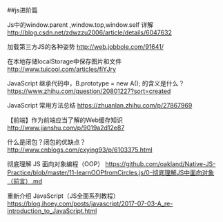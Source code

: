 ##js进阶篇

Js中的window.parent ,window.top,window.self 详解
http://blog.csdn.net/zdwzzu2006/article/details/6047632

加载第三方JS的各种姿势
http://web.jobbole.com/91641/

在本地存储localStorage中保存图片和文件
http://www.tuicool.com/articles/fiYJry

JavaScript 继承代码中，B.prototype = new A(); 的含义是什么？
https://www.zhihu.com/question/20801227?sort=created

JavaScript 常用方法总结
https://zhuanlan.zhihu.com/p/27867969

【前端】作为前端应当了解的Web缓存知识
http://www.jianshu.com/p/9019a2d12e87

什么是闭包？闭包的优缺点？ 
http://www.cnblogs.com/cxying93/p/6103375.html

彻底理解 JS 面向对象编程（OOP）
https://github.com/oakland/Native-JS-Practice/blob/master/11-learnOOPfromCircles.js/0-彻底理解JS中面向对象（前言）.md

重新介绍 JavaScript（JS全面系列教程）
https://blog.ihoey.com/posts/javascript/2017-07-03-A_re-introduction_to_JavaScript.html